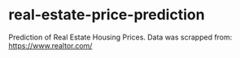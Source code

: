 # real-estate-price-prediction
Prediction of Real Estate Housing Prices.
 Data was scrapped from: https://www.realtor.com/ 

